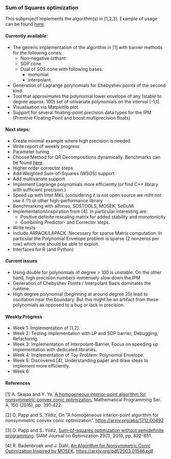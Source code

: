 ### Sum of Squares optimization

This subproject implements the algorithm(s) in [1,2,3]. Example of usage can be found [here](../../doc/cpp_interface.md). 
#### Currently available:

* The generic implementation of the algorithm in [1] with barrier methods for the following cones:
    * Non-negative orthant
    * SDP cone
    * Dual of SOS cone with following bases:
        * monomial
        * interpolant
* Generation of Lagrange polynomials for Chebyshev points of the second kind
* Tool that approximates the polynomial lower envelope of any (stable to degree approx. 100) set of univariate polynomials 
on the interval [-1,1].
* Visualisation via Matplotlib plot.
* Support for several floating-point precision data types for the IPM 
(Primitive Floating Point and boost:multiprecision floats)

#### Next steps:

* Create minimal example where high precision is needed 
* Write report of weekly progress
* Parameter tuning
* Choose Method for QR Decompositions dynamically. Benchmarks can be found [here](https://eigen.tuxfamily.org/dox/group__DenseDecompositionBenchmark.html).
* Higher order corrector steps
* Add Weighted Sum-of-Squares (WSOS) support
* Add multivariate support
* Implement Lagrange polynomials more efficiently (or find C++ library with sufficient precision.)
* Speed up with Intel MKL (considering it is not open source we miht not use it !?) or other high-performance library
* Benchmarking with alfonso, SOSTOOLS, MOSEK, SeDuMi 
* Implementation/inspiration from  [4]. In particular interesting are:
    * Positive definite rescaling matrix for added stability and monotonicity 
    * Combining Predictor- and Corrector steps.
* Write tests
* Include ARPACK/LAPACK. Necessary for sparse Matrix computation. In particular the Polynomial Envelope problem is 
sparse (2 nonzeros per row) which one should be able to exploit.
* Interfaces for R (and Python)
    
#### Current issues

* Using double for polynomials of degree > 100 is unstable. On the other hand, high precision 
numbers immensely slow down the IPM
* Generation of Chebyshev Points / Interpolant Basis dominates the runtime.
* High degree polynomial (beginning at around degree 25) lead to oscillation near the boundary. But this might be an artifact from these polynomials as opposed to a bug or lack in precision.

#### Weekly Progress

* Week 1: Implementation of [1,2]. 
* Week 2: Testing implementation with LP and SDP barrier, Debugging, Refactoring.
* Week 3: Implementation of Interpolant-Barrier, Focus on speeding up implementation with dedicated libraries.
* Week 4: Implementation of Toy Problem: Polynomial Envelope.
* Week 5: Discovered [4], Understanding paper and draw ideas to implement more efficiently.
* Week 6:

#### References

[1] A. Skajaa and Y. Ye, [A homogeneous interior-point algorithm for nonsymmetric convex conic optimization](https://web.stanford.edu/~yyye/nonsymmhsdimp.pdf), Mathematical Programming Ser. A, 150 (2015), pp. 391-422. 

[2] D. Papp and S. Yildiz, On “A homogeneous interior-point algorithm for nonsymmetric convex conic optimization”. https://arxiv.org/abs/1712.00492

[3] D. Papp and S. Yildiz, [Sum-of-squares optimization without semidefinite programming](https://arxiv.org/abs/1712.01792). SIAM Journal on Optimization 29(1), 2019, pp. 822-851. 

[4] R. Badenbroek and J. Dahl, [An Algorithm for Nonsymmetric Conic Optimization Inspired by MOSEK](https://arxiv.org/pdf/2003.01546.pdf). https://arxiv.org/pdf/2003.01546.pdf 

